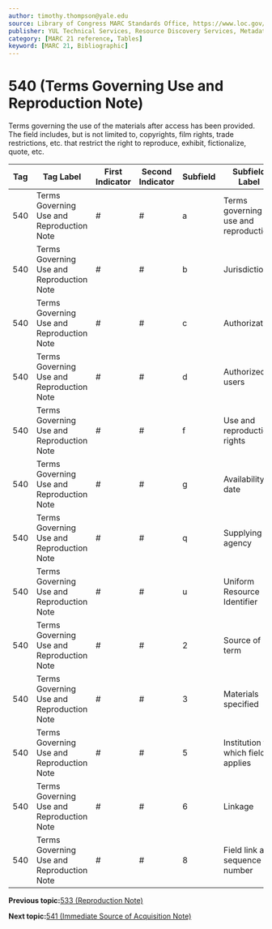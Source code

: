 ```yaml
---
author: timothy.thompson@yale.edu
source: Library of Congress MARC Standards Office, https://www.loc.gov/marc/bibliographic/bd540.html
publisher: YUL Technical Services, Resource Discovery Services, Metadata Services Unit
category: [MARC 21 reference, Tables]
keyword: [MARC 21, Bibliographic]
---
```


# 540 \(Terms Governing Use and Reproduction Note\)

Terms governing the use of the materials after access has been provided. The field includes, but is not limited to, copyrights, film rights, trade restrictions, etc. that restrict the right to reproduce, exhibit, fictionalize, quote, etc.

|Tag|Tag Label|First Indicator|Second Indicator|Subfield|Subfield Label|Repeatable|
|---|---------|---------------|----------------|--------|--------------|----------|
|540|Terms Governing Use and Reproduction Note|\#|\#|a|Terms governing use and reproduction|F|
|540|Terms Governing Use and Reproduction Note|\#|\#|b|Jurisdiction|F|
|540|Terms Governing Use and Reproduction Note|\#|\#|c|Authorization|F|
|540|Terms Governing Use and Reproduction Note|\#|\#|d|Authorized users|F|
|540|Terms Governing Use and Reproduction Note|\#|\#|f|Use and reproduction rights|T|
|540|Terms Governing Use and Reproduction Note|\#|\#|g|Availability date|T|
|540|Terms Governing Use and Reproduction Note|\#|\#|q|Supplying agency|F|
|540|Terms Governing Use and Reproduction Note|\#|\#|u|Uniform Resource Identifier|T|
|540|Terms Governing Use and Reproduction Note|\#|\#|2|Source of term|F|
|540|Terms Governing Use and Reproduction Note|\#|\#|3|Materials specified|F|
|540|Terms Governing Use and Reproduction Note|\#|\#|5|Institution to which field applies|F|
|540|Terms Governing Use and Reproduction Note|\#|\#|6|Linkage|F|
|540|Terms Governing Use and Reproduction Note|\#|\#|8|Field link and sequence number|T|

**Previous topic:**[533 \(Reproduction Note\)](../tables/533_bib_table.md)

**Next topic:**[541 \(Immediate Source of Acquisition Note\)](../tables/541_bib_table.md)


